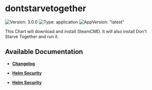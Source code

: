 # dontstarvetogether

![Version: 3.0.0](https://img.shields.io/badge/Version-3.0.0-informational?style=flat-square) ![Type: application](https://img.shields.io/badge/Type-application-informational?style=flat-square) ![AppVersion: "latest"](https://img.shields.io/badge/AppVersion-"latest"-informational?style=flat-square)

This Chart will download and install SteamCMD. It will also install Don't Starve Together and run it.

## Available Documentation

- [**Changelog**](CHANGELOG)

- [**Helm Security**](container-security)

- [**Helm Security**](helm-security)

